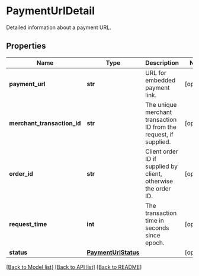 # PaymentUrlDetail

Detailed information about a payment URL.
## Properties
Name | Type | Description | Notes
------------ | ------------- | ------------- | -------------
**payment_url** | **str** | URL for embedded payment link. | [optional] 
**merchant_transaction_id** | **str** | The unique merchant transaction ID from the request, if supplied. | [optional] 
**order_id** | **str** | Client order ID if supplied by client, otherwise the order ID. | [optional] 
**request_time** | **int** | The transaction time in seconds since epoch. | [optional] 
**status** | [**PaymentUrlStatus**](PaymentUrlStatus.md) |  | [optional] 

[[Back to Model list]](../README.md#documentation-for-models) [[Back to API list]](../README.md#documentation-for-api-endpoints) [[Back to README]](../README.md)



